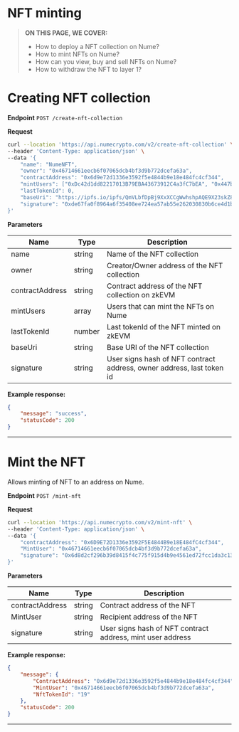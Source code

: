 # NFT minting

> **ON THIS PAGE, WE COVER:**
>
> - How to deploy a NFT collection on Nume?
> - How to mint NFTs on Nume?
> - How can you view, buy and sell NFTs on Nume?
> - How to withdraw the NFT to layer 1?

# Creating NFT collection

**Endpoint** `POST /create-nft-collection`

**Request**

```sh
curl --location 'https://api.numecrypto.com/v2/create-nft-collection' \
--header 'Content-Type: application/json' \
--data '{
    "name": "NumeNFT",
    "owner": "0x46714661eecb6f07065dcb4bf3d9b772dcefa63a",
    "contractAddress": "0x6d9e72d1336e3592f5e4844b9e18e484fc4cf344",
    "mintUsers": ["0xDc42d1dd82217013B79EBA43673912C4a3fC7bEA", "0x447bF33F7c7C925eb7674bCF590AeD4Aa57e656b","0x7771E6fE5245A04a94329A71b5c37aAcC22cCf53"],
    "lastTokenId": 0,
    "baseUri": "https://ipfs.io/ipfs/QmVLbfDpBj9XxXCCgWwhshpAQE9X23skZ8SfpUPn29HhnQ"
    "signature": "0xde67fa0f8964a6f35408ee724ea57ab55e262030830b6ce4d1bcd1ef397b5c3969cfccd457a41318fefd1087ad51aa85cb270df9981ed49f4df9bb5a6e3499e01b"
}'
```

**Parameters**

| Name            | Type   | Description                                  |
| --------------- | ------ | -------------------------------------------- |
| name            | string | Name of the NFT collection                   |
| owner           | string | Creator/Owner address of the NFT collection  |
| contractAddress | string | Contract address of the NFT collection on zkEVM |
| mintUsers       | array  | Users that can mint the NFTs on Nume         |
| lastTokenId     | number | Last tokenId of the NFT minted on zkEVM         |
| baseUri         | string | Base URI of the NFT collection               |
| signature       | string | User signs hash of NFT contract address, owner address, last token id   |

**Example response:**

```json
{
    "message": "success",
    "statusCode": 200
}
```

------------------------------------------------------------------------------------------------------------------

# Mint the NFT

Allows minting of NFT to an address on Nume.

**Endpoint** `POST /mint-nft`

**Request**

```sh
curl --location 'https://api.numecrypto.com/v2/mint-nft' \
--header 'Content-Type: application/json' \
--data '{
    "contractAddress": "0x6D9E72D1336e3592F5E4844B9e18E484fC4cf344",
    "MintUser": "0x46714661eecb6f07065dcb4bf3d9b772dcefa63a",
    "signature": "0x6d8d2cf296b39d8415f4c775f915d4b9e4561ed72fcc1da3c1380582193d423969a5000c2806dd2e3362d110165dd56d727a1bdb668c8ebacedfc1c6fd472c5d1c"
}'
```

**Parameters**

| Name            | Type   | Description                  |
| --------------- | ------ | ---------------------------- |
| contractAddress | string | Contract address of the NFT  |
| MintUser        | string | Recipient address of the NFT |
| signature       | string | User signs hash of NFT contract address, mint user address|

**Example response:**

```json
{
    "message": {
        "ContractAddress": "0x6d9e72d1336e3592f5e4844b9e18e484fc4cf344",
        "MintUser": "0x46714661eecb6f07065dcb4bf3d9b772dcefa63a",
        "NftTokenId": "19"
    },
    "statusCode": 200
}
```

------------------------------------------------------------------------------------------------------------------
